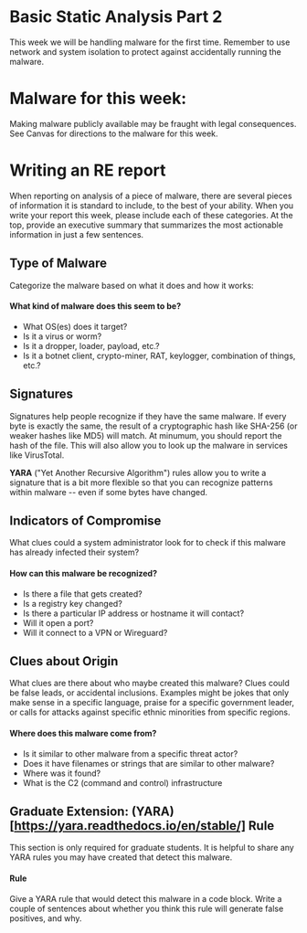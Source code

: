 # Basic Static Analysis Part 2

This week we will be handling malware for the first time. 
Remember to use network and system isolation to protect against accidentally running the malware.

# Malware for this week:

Making malware publicly available may be fraught with legal consequences. See Canvas for directions to the malware for this week.

# Writing an RE report

When reporting on analysis of a piece of malware, there are several pieces of information it is standard to include, to the best of your ability. When you write your report this week, please include each of these categories. At the top, provide an executive summary that summarizes the most actionable information in just a few sentences. 

## Type of Malware

Categorize the malware based on what it does and how it works:

#### What kind of malware does this seem to be? 
- What OS(es) does it target?
- Is it a virus or worm?
- Is it a dropper, loader, payload, etc.?
- Is it a botnet client, crypto-miner, RAT, keylogger, combination of things, etc.?

## Signatures

Signatures help people recognize if they have the same malware. If every byte is exactly the same, the result of a cryptographic hash like SHA-256 (or weaker hashes like MD5) will match. At minumum, you should report the hash of the file. This will also allow you to look up the malware in services like VirusTotal.

**YARA** ("Yet Another Recursive Algorithm") rules allow you to write a signature that is a bit more flexible so that you can recognize patterns within malware -- even if some bytes have changed.

## Indicators of Compromise

What clues could a system administrator look for to check if this malware has already infected their system?

#### How can this malware be recognized?
- Is there a file that gets created?
- Is a registry key changed?
- Is there a particular IP address or hostname it will contact?
- Will it open a port?
- Will it connect to a VPN or Wireguard?

## Clues about Origin

What clues are there about who maybe created this malware?
Clues could be false leads, or accidental inclusions.
Examples might be jokes that only make sense in a specific language, praise for a specific government leader, or calls for attacks against specific ethnic minorities from specific regions.

#### Where does this malware come from? 
- Is it similar to other malware from a specific threat actor?
- Does it have filenames or strings that are similar to other malware?
- Where was it found?
- What is the C2 (command and control) infrastructure

## Graduate Extension: (YARA)[https://yara.readthedocs.io/en/stable/] Rule

This section is only required for graduate students. It is helpful to share any YARA rules you may have created that detect this malware.

#### Rule

Give a YARA rule that would detect this malware in a code block. Write a couple of sentences about whether you think this rule will generate false positives, and why.